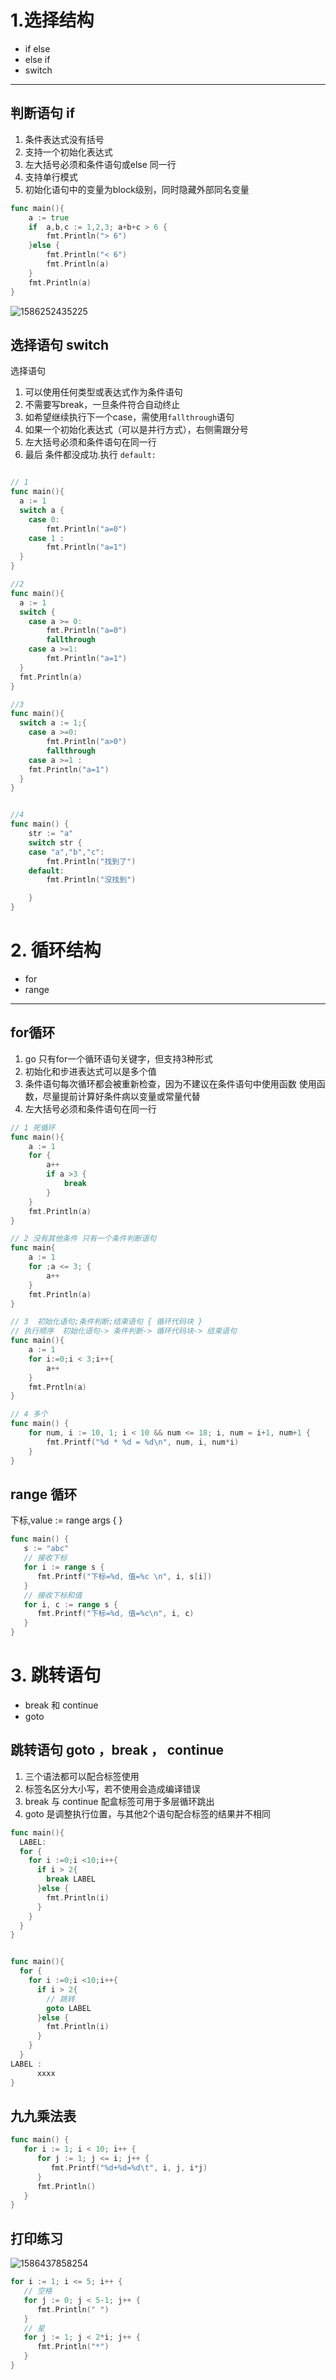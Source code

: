 # 1.选择结构

- if else
- else if
- switch

----



## 判断语句 if

1. 条件表达式没有括号
2. 支持一个初始化表达式
3. 左大括号必须和条件语句或else 同一行
4. 支持单行模式
5. 初始化语句中的变量为block级别，同时隐藏外部同名变量

```go
func main(){
	a := true
	if  a,b,c := 1,2,3; a+b+c > 6 {
		fmt.Println("> 6")
	}else {
		fmt.Println("< 6")
		fmt.Println(a)
	}
	fmt.Println(a)
}
```



![1586252435225](assets/1586252435225.png)





## 选择语句 switch

选择语句

1. 可以使用任何类型或表达式作为条件语句
2. 不需要写break，一旦条件符合自动终止
3. 如希望继续执行下一个case，需使用`fallthrough`语句
4. 如果一个初始化表达式（可以是并行方式），右侧需跟分号
5. 左大括号必须和条件语句在同一行
6. 最后 条件都没成功.执行  `default:`

``` go

// 1
func main(){
  a := 1
  switch a {
    case 0:
    	fmt.Println("a=0")
  	case 1 :
    	fmt.Println("a=1")
  }
}

//2 
func main(){
  a := 1 
  switch {
    case a >= 0:
    	fmt.Println("a=0")
    	fallthrough
    case a >=1:
    	fmt.Println("a=1")
  }
  fmt.Println(a)
}

//3
func main(){
  switch a := 1;{
    case a >=0:
    	fmt.Println("a>0")
    	fallthrough
    case a >=1 :
    fmt.Println("a=1")
  }
}


//4 
func main() {
	str := "a"
	switch str {
	case "a","b","c":
		fmt.Println("找到了")
	default:
		fmt.Println("没找到")

	}
}
```









# 2. 循环结构

- for
- range

----



## for循环

1. go 只有for一个循环语句关键字，但支持3种形式
2. 初始化和步进表达式可以是多个值
3. 条件语句每次循环都会被重新检查，因为不建议在条件语句中使用函数
   使用函数，尽量提前计算好条件病以变量或常量代替
4. 左大括号必须和条件语句在同一行

``` go
// 1 死循环
func main(){
	a := 1
	for {
		a++
		if a >3 {
			break
		}
	}
	fmt.Println(a)
}

// 2 没有其他条件 只有一个条件判断语句
func main{
	a := 1 
	for ;a <= 3; {
		a++
	}
	fmt.Println(a)
}

// 3  初始化语句;条件判断;结束语句 { 循环代码块 }
// 执行顺序  初始化语句-> 条件判断-> 循环代码块-> 结束语句
func main(){
	a := 1 
	for i:=0;i < 3;i++{
		a++
	}
	fmt.Prntln(a)	
}

// 4 多个
func main() {
	for num, i := 10, 1; i < 10 && num <= 18; i, num = i+1, num+1 {
		fmt.Printf("%d * %d = %d\n", num, i, num*i)
	}
}

```





## range 循环

下标,value := range args { }



```go
func main() {
   s := "abc"
   // 接收下标
   for i := range s {
      fmt.Printf("下标=%d, 值=%c \n", i, s[i])
   }
   // 接收下标和值
   for i, c := range s {
      fmt.Printf("下标=%d, 值=%c\n", i, c)
   }
}
```





# 3. 跳转语句

- break 和 continue
- goto



## 跳转语句 goto ，break ， continue

1. 三个语法都可以配合标签使用
2. 标签名区分大小写，若不使用会造成编译错误
3. break 与 continue 配盒标签可用于多层循环跳出
4. goto 是调整执行位置，与其他2个语句配合标签的结果并不相同

```go
func main(){
  LABEL:
  for {
    for i :=0;i <10;i++{
      if i > 2{
        break LABEL
      }else {
        fmt.Println(i)
      }
    }
  }
}


func main(){
  for {
    for i :=0;i <10;i++{
      if i > 2{
        // 跳转
        goto LABEL
      }else {
        fmt.Println(i)
      }
    }
  }
LABEL :
	  xxxx
}
```





## 九九乘法表



```go
func main() {
   for i := 1; i < 10; i++ {
      for j := 1; j <= i; j++ {
         fmt.Printf("%d+%d=%d\t", i, j, i*j)
      }
      fmt.Println()
   }
}
```





## 打印练习





![1586437858254](assets/1586437858254.png)



```go
for i := 1; i <= 5; i++ {
   // 空格
   for j := 0; j < 5-1; j++ {
      fmt.Println(" ")
   }
   // 星
   for j := 1; j < 2*i; j++ {
      fmt.Println("*")
   }
}
```